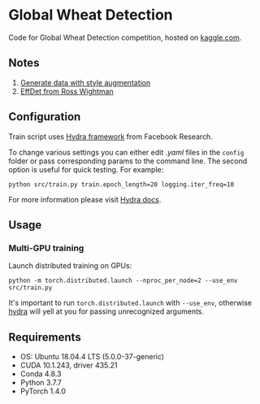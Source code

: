 # Global Wheat Detection
Code for Global Wheat Detection competition, hosted on 
[kaggle.com](https://www.kaggle.com/c/global-wheat-detection).

## Notes
1. [Generate data with style augmentation](./info/DATA.md)
2. [EffDet from Ross Wightman](./info/EFFDET.md)

## Configuration

Train script uses [Hydra framework](https://github.com/facebookresearch/hydra) 
 from Facebook Research.

To change various settings you can either edit *.yaml* files 
in the `config` folder or pass corresponding params to the command line.
The second option is useful for quick testing. For example:

```shell script
python src/train.py train.epoch_length=20 logging.iter_freq=10
```

For more information please visit [Hydra docs](https://hydra.cc/).

## Usage

### Multi-GPU training
Launch distributed training on GPUs:

```shell script
python -m torch.distributed.launch --nproc_per_node=2 --use_env src/train.py
```

It's important to run `torch.distributed.launch` with `--use_env`, 
otherwise [hydra](https://github.com/facebookresearch/hydra) will yell 
at you for passing unrecognized arguments.

## Requirements

* OS: Ubuntu 18.04.4 LTS (5.0.0-37-generic)
* CUDA 10.1.243, driver 435.21
* Conda 4.8.3
* Python 3.7.7
* PyTorch 1.4.0
